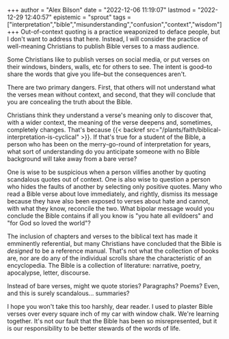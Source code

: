 +++
author = "Alex Bilson"
date = "2022-12-06 11:19:07"
lastmod = "2022-12-29 12:40:57"
epistemic = "sprout"
tags = ["interpretation","bible","misunderstanding","confusion","context","wisdom"]
+++
Out-of-context quoting is a practice weaponized to deface people, but I don't want to address that here. Instead, I will consider the practice of well-meaning Christians to publish Bible verses to a mass audience.

Some Christians like to publish verses on social media, or put verses on their windows, binders, walls, etc for others to see. The intent is good–to share the words that give you life–but the consequences aren't.

There are two primary dangers. First, that others will not understand what the verses mean without context, and second, that they will conclude that you are concealing the truth about the Bible.

Christians think they understand a verse's meaning only to discover that, with a wider context, the meaning of the verse deepens and, sometimes, completely changes. That's because {{< backref src="/plants/faith/biblical-interpretation-is-cyclical" >}}. If that's true for a student of the Bible, a person who has been on the merry-go-round of interpretation for years, what sort of understanding do you anticipate someone with no Bible background will take away from a bare verse?

One is wise to be suspicious when a person vilifies another by quoting scandalous quotes out of context. One is also wise to question a person who hides the faults of another by selecting only positive quotes. Many who read a Bible verse about love immediately, and rightly, dismiss its message because they have also been exposed to verses about hate and cannot, with what they know, reconcile the two. What bipolar message would you conclude the Bible contains if all you know is "you hate all evildoers" and "for God so loved the world"?

The inclusion of chapters and verses to the biblical text has made it emminently referential, but many Christians have concluded that the Bible is _designed_ to be a reference manual. That's not what the collection of books are, nor are do any of the individual scrolls share the characteristic of an encyclopedia. The Bible is a collection of literature: narrative, poetry, apocalypse, letter, discourse.

Instead of bare verses, might we quote stories? Paragraphs? Poems? Even, and this is surely scandalous... summaries?

I hope you won't take this too harshly, dear reader. I used to plaster Bible verses over every square inch of my car with window chalk. We're learning together. It's not our fault that the Bible has been so misrepresented, but it is our responsibility to be better stewards of the words of life.
